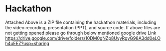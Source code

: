 # Hackathon

Attached Above is a ZIP file containing the hackathon materials, including the video recording, presentation (PPT), and source code.
If above files are not getting opened please go through below mentioned google drive Link
https://drive.google.com/drive/folders/10DM0gNZp8UvyRgvG98A3dd0eLOh4uEEZ?usp=sharing
